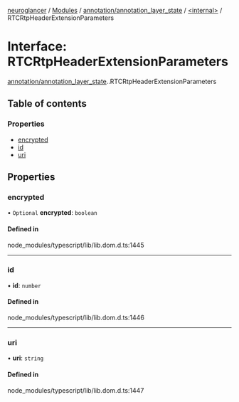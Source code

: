 [neuroglancer](../README.md) / [Modules](../modules.md) / [annotation/annotation\_layer\_state](../modules/annotation_annotation_layer_state.md) / [<internal\>](../modules/annotation_annotation_layer_state._internal_.md) / RTCRtpHeaderExtensionParameters

# Interface: RTCRtpHeaderExtensionParameters

[annotation/annotation_layer_state](../modules/annotation_annotation_layer_state.md).[<internal>](../modules/annotation_annotation_layer_state._internal_.md).RTCRtpHeaderExtensionParameters

## Table of contents

### Properties

- [encrypted](annotation_annotation_layer_state._internal_.RTCRtpHeaderExtensionParameters.md#encrypted)
- [id](annotation_annotation_layer_state._internal_.RTCRtpHeaderExtensionParameters.md#id)
- [uri](annotation_annotation_layer_state._internal_.RTCRtpHeaderExtensionParameters.md#uri)

## Properties

### encrypted

• `Optional` **encrypted**: `boolean`

#### Defined in

node_modules/typescript/lib/lib.dom.d.ts:1445

___

### id

• **id**: `number`

#### Defined in

node_modules/typescript/lib/lib.dom.d.ts:1446

___

### uri

• **uri**: `string`

#### Defined in

node_modules/typescript/lib/lib.dom.d.ts:1447
